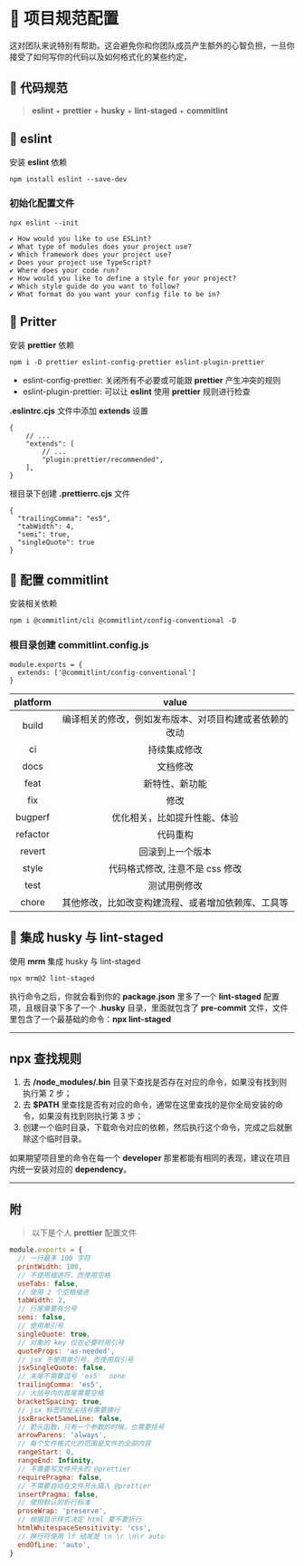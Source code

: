 
# 🍳 项目规范配置

这对团队来说特别有帮助。这会避免你和你团队成员产生额外的心智负担，一旦你接受了如何写你的代码以及如何格式化的某些约定，

## 🧊 代码规范

> **eslint** + **prettier** + **husky** + **lint-staged** + **commitlint**

## 🦑 eslint

安装 **eslint** 依赖

```shell
npm install eslint --save-dev
```

### 初始化配置文件

```shell
npx eslint --init

✔ How would you like to use ESLint? 
✔ What type of modules does your project use? 
✔ Which framework does your project use? 
✔ Does your project use TypeScript? 
✔ Where does your code run? 
✔ How would you like to define a style for your project? 
✔ Which style guide do you want to follow? 
✔ What format do you want your config file to be in? 
```

## 🦐 Pritter

安装 **prettier** 依赖

```shell
npm i -D prettier eslint-config-prettier eslint-plugin-prettier
```

- eslint-config-prettier: 关闭所有不必要或可能跟 **prettier** 产生冲突的规则
- eslint-plugin-prettier: 可以让 **eslint** 使用 **prettier** 规则进行检查

**.eslintrc.cjs** 文件中添加 **extends** 设置

```shell
{
    // ...
    "extends": [
        // ...
        "plugin:prettier/recommended",
    ],
}
```

根目录下创建 **.prettierrc.cjs** 文件

```shell
{
  "trailingComma": "es5",
  "tabWidth": 4,
  "semi": true,
  "singleQuote": true
}
```

## 🦞 配置 commitlint

安装相关依赖

```shell
npm i @commitlint/cli @commitlint/config-conventional -D
```

### 根目录创建 commitlint.config.js

```shell
module.exports = {
  extends: ['@commitlint/config-conventional']
}
```

| platform      |    value      |
|:------------: |:-------------:|
| build |  编译相关的修改，例如发布版本、对项目构建或者依赖的改动 |
| ci | 持续集成修改|
| docs | 文档修改
| feat | 新特性、新功能|
| fix | 修改
| bugperf | 优化相关，比如提升性能、体验|
| refactor | 代码重构|
| revert | 回滚到上一个版本|
| style | 代码格式修改, 注意不是 css 修改|
| test | 测试用例修改|
| chore | 其他修改，比如改变构建流程、或者增加依赖库、工具等|

## 🦀 集成 husky 与 lint-staged

使用 **mrm** 集成 husky 与 lint-staged

```shell
npx mrm@2 lint-staged
```

执行命令之后，你就会看到你的 **package.json** 里多了一个 **lint-staged** 配置项，且根目录下多了一个 **.husky** 目录，里面就包含了 **pre-commit** 文件，文件里包含了一个最基础的命令：**npx lint-staged**

---

## npx 查找规则

1. 去 **/node_modules/.bin** 目录下查找是否存在对应的命令，如果没有找到则执行第 2 步；
2. 去 **$PATH** 里查找是否有对应的命令，通常在这里查找的是你全局安装的命令，如果没有找到则执行第 3 步；
3. 创建一个临时目录，下载命令对应的依赖，然后执行这个命令，完成之后就删除这个临时目录。

如果期望项目里的命令在每一个 **developer** 那里都能有相同的表现，建议在项目内统一安装对应的 **dependency**。

---

## 附

> 以下是个人 **prettier** 配置文件

```js
module.exports = {
  // 一行最多 100 字符
  printWidth: 100,
  // 不使用缩进符，而使用空格
  useTabs: false,
  // 使用 2 个空格缩进
  tabWidth: 2,
  // 行尾需要有分号
  semi: false,
  // 使用单引号
  singleQuote: true,
  // 对象的 key 仅在必要时用引号
  quoteProps: 'as-needed',
  // jsx 不使用单引号，而使用双引号
  jsxSingleQuote: false,
  // 末尾不需要逗号 'es5'  none
  trailingComma: 'es5',
  // 大括号内的首尾需要空格
  bracketSpacing: true,
  // jsx 标签的反尖括号需要换行
  jsxBracketSameLine: false,
  // 箭头函数，只有一个参数的时候，也需要括号
  arrowParens: 'always',
  // 每个文件格式化的范围是文件的全部内容
  rangeStart: 0,
  rangeEnd: Infinity,
  // 不需要写文件开头的 @prettier
  requirePragma: false,
  // 不需要自动在文件开头插入 @prettier
  insertPragma: false,
  // 使用默认的折行标准
  proseWrap: 'preserve',
  // 根据显示样式决定 html 要不要折行
  htmlWhitespaceSensitivity: 'css',
  // 换行符使用 lf 结尾是 \n \r \n\r auto
  endOfLine: 'auto',
}
```
